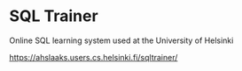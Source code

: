 # SQL Trainer

Online SQL learning system used at the University of Helsinki

https://ahslaaks.users.cs.helsinki.fi/sqltrainer/
